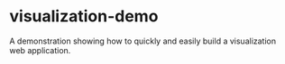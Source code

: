 # visualization-demo
A demonstration showing how to quickly and easily build a visualization web application.
